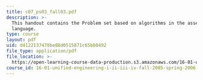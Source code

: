 ```yaml
---
title: c07_ps03_fall03.pdf
description: >-
  This handout contains the Problem set based on algorithms in the assembly
  language.
type: course
layout: pdf
uid: d4122137478be88d0515871c65b80492
file_type: application/pdf
file_location: >-
  https://open-learning-course-data-production.s3.amazonaws.com/16-01-unified-engineering-i-ii-iii-iv-fall-2005-spring-2006/d4122137478be88d0515871c65b80492_c07_ps03_fall03.pdf
course_id: 16-01-unified-engineering-i-ii-iii-iv-fall-2005-spring-2006
---
```

